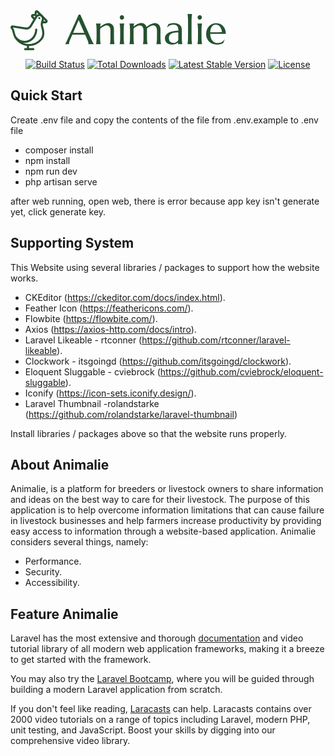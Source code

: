 <svg width="345.92" height="64" viewBox="0 0 217 40" fill="none" xmlns="http://www.w3.org/2000/svg">
    <path fill-rule="evenodd" clip-rule="evenodd" d="M23.7392 37.9269H13.892V40H23.7392V37.9269Z" fill="#25522F" />
    <path fill-rule="evenodd" clip-rule="evenodd"
        d="M17.5199 33.7808C17.245 33.7808 16.9814 33.89 16.787 34.0844C16.5926 34.2787 16.4834 34.5424 16.4834 34.8173V38.9635C16.4834 39.2384 16.5926 39.502 16.787 39.6964C16.9814 39.8908 17.245 40 17.5199 40C17.7948 40 18.0585 39.8908 18.2529 39.6964C18.4472 39.502 18.5565 39.2384 18.5565 38.9635V34.8173C18.5565 34.5424 18.4472 34.2787 18.2529 34.0844C18.0585 33.89 17.7948 33.7808 17.5199 33.7808ZM25.8122 18.2327C25.5373 18.2327 25.2737 18.3419 25.0793 18.5363C24.8849 18.7306 24.7757 18.9943 24.7757 19.2692C24.7757 25.6294 19.9516 30.6711 14.1366 30.6711C10.9089 30.6711 8.00033 29.1288 6.03919 26.6628C5.95439 26.5563 5.84944 26.4676 5.73033 26.4016C5.61122 26.3357 5.48029 26.2938 5.345 26.2785C5.20972 26.2631 5.07274 26.2745 4.94188 26.3121C4.81102 26.3497 4.68885 26.4127 4.58234 26.4975C4.47582 26.5823 4.38705 26.6873 4.3211 26.8064C4.25514 26.9255 4.2133 27.0564 4.19795 27.1917C4.1826 27.327 4.19404 27.464 4.23162 27.5948C4.26921 27.7257 4.33221 27.8479 4.41701 27.9544C6.73782 30.8702 10.2227 32.7442 14.1366 32.7442C21.2183 32.7442 26.8488 26.6494 26.8488 19.2692C26.8488 18.9943 26.7396 18.7306 26.5452 18.5363C26.3508 18.3419 26.0871 18.2327 25.8122 18.2327Z"
        fill="#25522F" />
    <path fill-rule="evenodd" clip-rule="evenodd"
        d="M28.9467 5.79418C29.3675 5.79418 29.7821 5.8947 30.1561 6.08736C30.5301 6.28002 30.8527 6.55925 31.097 6.9018C31.3413 7.24434 31.5002 7.64029 31.5605 8.05668C31.6208 8.47306 31.5808 8.89783 31.4438 9.29561L30.8509 11.0152C30.2387 12.7905 30.1766 14.7092 30.6726 16.5203L31.1857 18.3923C32.1206 21.8056 32.2937 25.2614 30.4632 27.7885C27.8439 31.4071 23.4935 33.7808 18.5565 33.7808C11.4727 33.7808 5.60903 28.8955 4.31232 22.4783C3.95886 20.7245 3.43333 18.8318 2.31179 17.2179L14.9037 19.2464C16.1375 19.4453 17.4027 19.2679 18.5343 18.7373C19.6658 18.2066 20.6113 17.3474 21.2473 16.2715L26.6736 7.09089C26.9072 6.69589 27.2397 6.36858 27.6383 6.1412C28.0369 5.91381 28.4878 5.79421 28.9467 5.79418ZM33.4039 9.97143C34.458 6.91053 32.1838 3.7211 28.9457 3.7211C28.1265 3.72125 27.3215 3.93477 26.6099 4.34063C25.8984 4.74649 25.3048 5.33068 24.8876 6.03569L19.4613 15.2163C19.0374 15.9337 18.4072 16.5067 17.6528 16.8606C16.8984 17.2145 16.0549 17.3328 15.2323 17.2003L2.19259 15.0992C0.503034 14.8266 -0.647526 16.767 0.401452 18.1197C1.4069 19.4164 1.91376 21.0738 2.27966 22.8878C3.77746 30.3021 10.515 35.8538 18.5565 35.8538C24.1683 35.8538 29.1395 33.1516 32.1424 29.0044C34.5513 25.6771 34.1595 21.4014 33.1851 17.844L32.6721 15.973C32.2858 14.5644 32.3339 13.0719 32.8099 11.6911L33.4028 9.97143H33.4039Z"
        fill="#25522F" />
    <path fill-rule="evenodd" clip-rule="evenodd"
        d="M27.7962 0.611476C26.4901 -0.694565 24.2574 0.230029 24.2574 2.07714V3.7211H22.6135C20.7664 3.7211 19.8418 5.9538 21.1478 7.25984L23.0063 9.11836C23.2018 9.30717 23.4636 9.41165 23.7354 9.40929C24.0072 9.40693 24.2672 9.29792 24.4594 9.10573C24.6515 8.91355 24.7606 8.65357 24.7629 8.3818C24.7653 8.11002 24.6608 7.84819 24.472 7.65269L22.6135 5.79418H24.2574C24.8072 5.79418 25.3345 5.57576 25.7233 5.18699C26.1121 4.79821 26.3305 4.27091 26.3305 3.7211V2.07714L35.2302 10.9769H32.5497C32.2748 10.9769 32.0112 11.0861 31.8168 11.2805C31.6224 11.4749 31.5132 11.7385 31.5132 12.0134C31.5132 12.2883 31.6224 12.552 31.8168 12.7464C32.0112 12.9408 32.2748 13.05 32.5497 13.05H35.2302C37.0774 13.05 38.0019 10.8173 36.6959 9.51121L27.7962 0.611476Z"
        fill="#25522F" />
    <path
        d="M27.8853 7.86726C27.8853 8.14216 27.9945 8.40581 28.1889 8.6002C28.3833 8.79459 28.6469 8.9038 28.9219 8.9038C29.1968 8.9038 29.4604 8.79459 29.6548 8.6002C29.8492 8.40581 29.9584 8.14216 29.9584 7.86726C29.9584 7.59235 29.8492 7.3287 29.6548 7.13431C29.4604 6.93992 29.1968 6.83072 28.9219 6.83072C28.6469 6.83072 28.3833 6.93992 28.1889 7.13431C27.9945 7.3287 27.8853 7.59235 27.8853 7.86726Z"
        fill="#25522F" />
    <path
        d="M78.1333 33.9933V33.9123C78.1603 33.8448 78.1805 33.7436 78.194 33.6086C78.2075 33.4737 78.2143 33.3522 78.2143 33.2442C78.2143 32.8258 78.1535 32.367 78.0321 31.8676C77.9241 31.3547 77.7082 30.7204 77.3842 29.9646L74.9346 24.4579C74.1788 24.4309 73.1733 24.4174 71.9181 24.4174C70.6629 24.4174 69.3065 24.4174 67.8489 24.4174C66.7826 24.4174 65.7501 24.4174 64.7514 24.4174C63.7661 24.4174 62.8754 24.4309 62.0791 24.4579L59.7509 29.8026C59.5485 30.302 59.3325 30.8486 59.1031 31.4424C58.8736 32.0363 58.7589 32.6369 58.7589 33.2442C58.7589 33.4197 58.7724 33.5681 58.7994 33.6896C58.8264 33.7976 58.8534 33.8718 58.8804 33.9123V33.9933H54.7504V33.9123C54.9933 33.6559 55.297 33.2037 55.6614 32.5559C56.0258 31.8946 56.424 31.0713 56.8559 30.086L68.4562 4.35472H70.0758L81.0688 29.094C81.3252 29.6744 81.5884 30.2412 81.8584 30.7946C82.1418 31.3345 82.405 31.8203 82.6479 32.2522C82.8909 32.6841 83.1068 33.0485 83.2958 33.3455C83.4847 33.6424 83.6129 33.8313 83.6804 33.9123V33.9933H78.1333ZM65.0146 22.6764C65.7974 22.6764 66.6004 22.6764 67.4237 22.6764C68.247 22.6629 69.0501 22.6561 69.8329 22.6561C70.6292 22.6426 71.3917 22.6359 72.1206 22.6359C72.8494 22.6224 73.5107 22.6089 74.1046 22.5954L68.4157 9.73987L62.8281 22.6764H65.0146Z"
        fill="#25522F" />
    <path
        d="M100.342 20.3482C100.342 18.5667 99.9843 17.2575 99.269 16.4207C98.5537 15.5839 97.5954 15.1655 96.3942 15.1655C95.9623 15.1655 95.4764 15.26 94.9366 15.4489C94.3967 15.6244 93.8434 15.8673 93.2765 16.1778C92.7096 16.4747 92.1428 16.8256 91.5759 17.2305C91.0091 17.6354 90.476 18.0673 89.9766 18.5262L89.9361 21.1783V26.0775C89.9361 27.2247 89.9496 28.2302 89.9766 29.094C90.0036 29.9443 90.0441 30.6799 90.098 31.3007C90.152 31.9216 90.2128 32.4412 90.2802 32.8596C90.3477 33.278 90.422 33.6289 90.5029 33.9123V33.9933H85.8264V33.9123C85.9073 33.6289 85.9816 33.278 86.0491 32.8596C86.13 32.4412 86.1908 31.9216 86.2313 31.3007C86.2853 30.6799 86.3257 29.9443 86.3527 29.094C86.3932 28.2302 86.4135 27.2247 86.4135 26.0775V21.1783C86.4135 20.031 86.3932 19.0323 86.3527 18.182C86.3257 17.3182 86.2853 16.5759 86.2313 15.9551C86.1908 15.3342 86.13 14.8146 86.0491 14.3962C85.9816 13.9778 85.9073 13.6269 85.8264 13.3435V13.2625H90.5029V13.3435C90.395 13.6809 90.3072 14.1128 90.2398 14.6391C90.1858 15.152 90.125 15.8268 90.0576 16.6636C90.6109 16.2048 91.2048 15.7459 91.8391 15.287C92.4869 14.8281 93.155 14.4232 93.8434 14.0723C94.5317 13.7079 95.2335 13.4177 95.9488 13.2018C96.6641 12.9723 97.366 12.8576 98.0543 12.8576C99.107 12.8576 99.9978 13.0398 100.727 13.4042C101.469 13.7686 102.07 14.2477 102.528 14.8416C103.001 15.4354 103.338 16.117 103.541 16.8863C103.757 17.6421 103.865 18.4114 103.865 19.1943V26.0775C103.865 27.2247 103.878 28.2302 103.905 29.094C103.932 29.9443 103.973 30.6799 104.027 31.3007C104.081 31.9216 104.141 32.4412 104.209 32.8596C104.276 33.278 104.35 33.6289 104.431 33.9123V33.9933H99.7549V33.9123C99.8359 33.6289 99.9101 33.278 99.9776 32.8596C100.059 32.4412 100.119 31.9216 100.16 31.3007C100.214 30.6799 100.254 29.9443 100.281 29.094C100.322 28.2302 100.342 27.2247 100.342 26.0775V20.3482Z"
        fill="#25522F" />
    <path
        d="M110.1 21.1783C110.1 20.031 110.08 19.0323 110.039 18.182C110.012 17.3182 109.972 16.5759 109.918 15.9551C109.877 15.3342 109.817 14.8146 109.736 14.3962C109.668 13.9778 109.594 13.6269 109.513 13.3435V13.2625H114.19V13.3435C114.109 13.6269 114.034 13.9778 113.967 14.3962C113.899 14.8146 113.839 15.3342 113.785 15.9551C113.731 16.5759 113.69 17.3182 113.663 18.182C113.636 19.0323 113.623 20.031 113.623 21.1783V26.0775C113.623 27.2247 113.636 28.2302 113.663 29.094C113.69 29.9443 113.731 30.6799 113.785 31.3007C113.839 31.9216 113.899 32.4412 113.967 32.8596C114.034 33.278 114.109 33.6289 114.19 33.9123V33.9933H109.513V33.9123C109.594 33.6289 109.668 33.278 109.736 32.8596C109.817 32.4412 109.877 31.9216 109.918 31.3007C109.972 30.6799 110.012 29.9443 110.039 29.094C110.08 28.2302 110.1 27.2247 110.1 26.0775V21.1783ZM109.675 7.12828C109.675 6.83135 109.729 6.55467 109.837 6.29824C109.958 6.0283 110.114 5.79886 110.302 5.60991C110.491 5.40746 110.714 5.25225 110.971 5.14427C111.24 5.02281 111.531 4.96207 111.841 4.96207C112.152 4.96207 112.435 5.02281 112.691 5.14427C112.961 5.25225 113.191 5.40746 113.38 5.60991C113.582 5.79886 113.737 6.0283 113.845 6.29824C113.967 6.55467 114.028 6.83135 114.028 7.12828C114.028 7.74912 113.818 8.26874 113.4 8.68714C112.982 9.10553 112.462 9.31473 111.841 9.31473C111.531 9.31473 111.24 9.26074 110.971 9.15277C110.714 9.0313 110.491 8.87609 110.302 8.68714C110.114 8.48469 109.958 8.25525 109.837 7.99881C109.729 7.72888 109.675 7.4387 109.675 7.12828Z"
        fill="#25522F" />
    <path
        d="M133.483 20.3482C133.483 19.4574 133.388 18.6881 133.199 18.0403C133.024 17.3925 132.761 16.8593 132.41 16.4409C132.073 16.0091 131.661 15.6919 131.175 15.4894C130.689 15.2735 130.149 15.1655 129.555 15.1655C129.151 15.1655 128.698 15.2465 128.199 15.4085C127.7 15.5704 127.18 15.7931 126.64 16.0765C126.114 16.3465 125.581 16.6636 125.041 17.028C124.514 17.3925 124.015 17.7839 123.543 18.2023C123.516 18.6341 123.502 19.0998 123.502 19.5992C123.502 20.085 123.502 20.6114 123.502 21.1783V26.0775C123.502 27.2247 123.516 28.2302 123.543 29.094C123.57 29.9443 123.61 30.6799 123.664 31.3007C123.718 31.9216 123.779 32.4412 123.846 32.8596C123.914 33.278 123.988 33.6289 124.069 33.9123V33.9933H119.392V33.9123C119.473 33.6289 119.548 33.278 119.615 32.8596C119.696 32.4412 119.757 31.9216 119.797 31.3007C119.851 30.6799 119.892 29.9443 119.919 29.094C119.959 28.2302 119.98 27.2247 119.98 26.0775V21.1783C119.98 20.031 119.959 19.0323 119.919 18.182C119.892 17.3182 119.851 16.5759 119.797 15.9551C119.757 15.3342 119.696 14.8146 119.615 14.3962C119.548 13.9778 119.473 13.6269 119.392 13.3435V13.2625H124.069V13.3435C123.961 13.6539 123.873 14.052 123.806 14.5379C123.752 15.0103 123.691 15.6109 123.624 16.3397C124.164 15.9078 124.744 15.4827 125.365 15.0643C125.986 14.6459 126.62 14.2747 127.268 13.9508C127.929 13.6269 128.59 13.3637 129.252 13.1613C129.913 12.9588 130.568 12.8576 131.215 12.8576C131.985 12.8576 132.666 12.9588 133.26 13.1613C133.854 13.3637 134.374 13.6404 134.819 13.9913C135.264 14.3422 135.636 14.7539 135.933 15.2262C136.243 15.6986 136.479 16.2048 136.641 16.7446C137.194 16.2722 137.795 15.8066 138.443 15.3477C139.104 14.8753 139.779 14.4569 140.467 14.0925C141.169 13.7281 141.878 13.4312 142.593 13.2018C143.322 12.9723 144.031 12.8576 144.719 12.8576C145.772 12.8576 146.662 13.0398 147.391 13.4042C148.133 13.7686 148.734 14.2477 149.193 14.8416C149.665 15.4354 150.003 16.117 150.205 16.8863C150.421 17.6421 150.529 18.4114 150.529 19.1943V26.0775C150.529 27.2247 150.543 28.2302 150.57 29.094C150.597 29.9443 150.637 30.6799 150.691 31.3007C150.745 31.9216 150.806 32.4412 150.873 32.8596C150.954 33.278 151.035 33.6289 151.116 33.9123V33.9933H146.419V33.9123C146.5 33.6289 146.575 33.278 146.642 32.8596C146.723 32.4412 146.791 31.9216 146.845 31.3007C146.899 30.6799 146.939 29.9443 146.966 29.094C146.993 28.2302 147.007 27.2247 147.007 26.0775V20.3482C147.007 18.5667 146.649 17.2575 145.934 16.4207C145.218 15.5839 144.26 15.1655 143.059 15.1655C142.64 15.1655 142.175 15.2465 141.662 15.4085C141.162 15.5704 140.643 15.7931 140.103 16.0765C139.563 16.36 139.023 16.6906 138.483 17.0685C137.944 17.4329 137.437 17.8243 136.965 18.2427C136.992 18.4047 137.006 18.5667 137.006 18.7286C137.006 18.8906 137.006 19.0458 137.006 19.1943V26.0775C137.006 27.2247 137.019 28.2302 137.046 29.094C137.087 29.9443 137.127 30.6799 137.167 31.3007C137.221 31.9216 137.282 32.4412 137.35 32.8596C137.431 33.278 137.512 33.6289 137.593 33.9123V33.9933H132.916V33.9123C132.997 33.6289 133.071 33.278 133.139 32.8596C133.206 32.4412 133.267 31.9216 133.321 31.3007C133.375 30.6799 133.415 29.9443 133.442 29.094C133.469 28.2302 133.483 27.2247 133.483 26.0775V20.3482Z"
        fill="#25522F" />
    <path
        d="M155.003 28.021C155.003 26.9548 155.219 26.0303 155.651 25.2475C156.096 24.4647 156.684 23.7966 157.412 23.2432C158.141 22.6899 158.971 22.2445 159.903 21.9071C160.834 21.5562 161.799 21.2862 162.798 21.0973C163.796 20.8948 164.782 20.7599 165.753 20.6924C166.725 20.6114 167.616 20.5642 168.426 20.5507V19.5182C168.426 18.6274 168.311 17.8581 168.081 17.2103C167.852 16.5624 167.528 16.0293 167.11 15.6109C166.691 15.179 166.185 14.8618 165.591 14.6594C165.011 14.4434 164.37 14.3355 163.668 14.3355C163.182 14.3355 162.703 14.376 162.231 14.4569C161.758 14.5379 161.266 14.6729 160.753 14.8618C160.253 15.0508 159.72 15.3072 159.153 15.6311C158.6 15.9551 158 16.3667 157.352 16.8661L157.149 16.7446L158.526 13.8901C158.971 13.6876 159.41 13.5257 159.842 13.4042C160.274 13.2692 160.712 13.1613 161.158 13.0803C161.603 12.9993 162.055 12.9453 162.514 12.9183C162.987 12.8778 163.479 12.8576 163.992 12.8576C165.409 12.8576 166.617 13.033 167.616 13.384C168.628 13.7214 169.451 14.1938 170.086 14.8011C170.734 15.395 171.206 16.0968 171.503 16.9066C171.8 17.7029 171.948 18.5599 171.948 19.4777V26.0775C171.948 27.2247 171.962 28.2302 171.989 29.094C172.029 29.9443 172.07 30.6799 172.11 31.3007C172.164 31.9216 172.225 32.4412 172.292 32.8596C172.373 33.278 172.454 33.6289 172.535 33.9123V33.9933H168.061V33.9123C168.129 33.6964 168.176 33.4534 168.203 33.1835C168.243 32.9136 168.277 32.5896 168.304 32.2117C168.021 32.4547 167.683 32.7044 167.292 32.9608C166.914 33.2172 166.475 33.4534 165.976 33.6694C165.49 33.8718 164.944 34.0338 164.336 34.1553C163.742 34.2902 163.088 34.3577 162.372 34.3577C160.024 34.3577 158.209 33.8111 156.927 32.7179C155.644 31.6111 155.003 30.0455 155.003 28.021ZM168.426 22.1298C167.197 22.1433 166.017 22.2175 164.883 22.3525C163.749 22.4739 162.744 22.7371 161.866 23.142C161.003 23.5469 160.307 24.1273 159.781 24.8831C159.268 25.6254 159.012 26.6174 159.012 27.8591C159.012 29.4517 159.41 30.6664 160.206 31.5032C161.003 32.34 162.102 32.7584 163.506 32.7584C164.154 32.7584 164.741 32.6706 165.267 32.4952C165.807 32.3062 166.28 32.0768 166.685 31.8068C167.103 31.5234 167.454 31.2197 167.737 30.8958C168.021 30.5584 168.237 30.2345 168.385 29.9241C168.412 29.4112 168.426 28.8443 168.426 28.2235C168.426 27.5891 168.426 26.8738 168.426 26.0775V22.1298Z"
        fill="#25522F" />
    <path
        d="M178.204 11.6429C178.204 10.4957 178.184 9.49693 178.143 8.64665C178.116 7.78286 178.076 7.04055 178.022 6.41971C177.981 5.79886 177.921 5.27924 177.84 4.86085C177.772 4.44245 177.698 4.09154 177.617 3.80811V3.72713H182.293V3.80811C182.212 4.09154 182.138 4.44245 182.071 4.86085C182.003 5.27924 181.943 5.79886 181.889 6.41971C181.835 7.04055 181.794 7.78286 181.767 8.64665C181.74 9.49693 181.727 10.4957 181.727 11.6429V26.0775C181.727 27.2247 181.74 28.2302 181.767 29.094C181.794 29.9443 181.835 30.6799 181.889 31.3007C181.943 31.9216 182.003 32.4412 182.071 32.8596C182.138 33.278 182.212 33.6289 182.293 33.9123V33.9933H177.617V33.9123C177.698 33.6289 177.772 33.278 177.84 32.8596C177.921 32.4412 177.981 31.9216 178.022 31.3007C178.076 30.6799 178.116 29.9443 178.143 29.094C178.184 28.2302 178.204 27.2247 178.204 26.0775V11.6429Z"
        fill="#25522F" />
    <path
        d="M188.205 21.1783C188.205 20.031 188.185 19.0323 188.144 18.182C188.117 17.3182 188.077 16.5759 188.023 15.9551C187.982 15.3342 187.922 14.8146 187.841 14.3962C187.773 13.9778 187.699 13.6269 187.618 13.3435V13.2625H192.294V13.3435C192.213 13.6269 192.139 13.9778 192.072 14.3962C192.004 14.8146 191.944 15.3342 191.89 15.9551C191.836 16.5759 191.795 17.3182 191.768 18.182C191.741 19.0323 191.728 20.031 191.728 21.1783V26.0775C191.728 27.2247 191.741 28.2302 191.768 29.094C191.795 29.9443 191.836 30.6799 191.89 31.3007C191.944 31.9216 192.004 32.4412 192.072 32.8596C192.139 33.278 192.213 33.6289 192.294 33.9123V33.9933H187.618V33.9123C187.699 33.6289 187.773 33.278 187.841 32.8596C187.922 32.4412 187.982 31.9216 188.023 31.3007C188.077 30.6799 188.117 29.9443 188.144 29.094C188.185 28.2302 188.205 27.2247 188.205 26.0775V21.1783ZM187.78 7.12828C187.78 6.83135 187.834 6.55467 187.942 6.29824C188.063 6.0283 188.218 5.79886 188.407 5.60991C188.596 5.40746 188.819 5.25225 189.075 5.14427C189.345 5.02281 189.636 4.96207 189.946 4.96207C190.256 4.96207 190.54 5.02281 190.796 5.14427C191.066 5.25225 191.296 5.40746 191.485 5.60991C191.687 5.79886 191.842 6.0283 191.95 6.29824C192.072 6.55467 192.132 6.83135 192.132 7.12828C192.132 7.74912 191.923 8.26874 191.505 8.68714C191.086 9.10553 190.567 9.31473 189.946 9.31473C189.636 9.31473 189.345 9.26074 189.075 9.15277C188.819 9.0313 188.596 8.87609 188.407 8.68714C188.218 8.48469 188.063 8.25525 187.942 7.99881C187.834 7.72888 187.78 7.4387 187.78 7.12828Z"
        fill="#25522F" />
    <path
        d="M207.154 34.3577C205.656 34.3577 204.252 34.1215 202.943 33.6491C201.634 33.1767 200.494 32.4884 199.522 31.5841C198.55 30.6664 197.781 29.5394 197.214 28.2032C196.661 26.8536 196.384 25.315 196.384 23.5874C196.384 22.0623 196.64 20.6519 197.153 19.3562C197.666 18.047 198.375 16.9133 199.279 15.9551C200.183 14.9968 201.236 14.2477 202.437 13.7079C203.652 13.168 204.961 12.8981 206.365 12.8981C207.755 12.8981 209.044 13.141 210.231 13.6269C211.419 14.0993 212.445 14.7944 213.309 15.7121C214.186 16.6164 214.874 17.7434 215.374 19.093C215.887 20.4292 216.163 21.9543 216.204 23.6684C214.679 23.6414 213.153 23.6211 211.628 23.6076C210.103 23.5941 208.517 23.5874 206.871 23.5874C205.697 23.5874 204.549 23.5941 203.429 23.6076C202.322 23.6211 201.324 23.6414 200.433 23.6684C200.514 25.072 200.73 26.3407 201.081 27.4744C201.445 28.6081 201.938 29.5799 202.559 30.3897C203.193 31.186 203.956 31.8001 204.846 32.232C205.751 32.6639 206.77 32.8798 207.903 32.8798C208.686 32.8798 209.422 32.7921 210.11 32.6166C210.812 32.4277 211.446 32.1712 212.013 31.8473C212.58 31.5234 213.086 31.1455 213.531 30.7136C213.977 30.2682 214.355 29.7891 214.665 29.2762L214.908 29.3977L213.41 33.0013C212.681 33.3792 211.811 33.7031 210.798 33.973C209.786 34.2295 208.571 34.3577 207.154 34.3577ZM204.462 22.0083C205.811 22.0083 207.161 22.0083 208.511 22.0083C209.874 21.9948 211.109 21.9678 212.215 21.9273C212.094 20.7531 211.865 19.7004 211.527 18.7691C211.19 17.8378 210.758 17.0483 210.231 16.4005C209.705 15.7526 209.084 15.2532 208.369 14.9023C207.654 14.5514 206.864 14.376 206 14.376C205.217 14.376 204.495 14.5514 203.834 14.9023C203.186 15.2397 202.619 15.7324 202.133 16.3802C201.648 17.028 201.256 17.8243 200.959 18.7691C200.662 19.7004 200.487 20.7666 200.433 21.9678C201.04 21.9948 201.681 22.0083 202.356 22.0083C203.031 22.0083 203.733 22.0083 204.462 22.0083Z"
        fill="#25522F" />
</svg>

<p align="center">
<a href="https://travis-ci.org/laravel/framework"><img src="https://travis-ci.org/laravel/framework.svg" alt="Build Status"></a>
<a href="https://packagist.org/packages/laravel/framework"><img src="https://img.shields.io/packagist/dt/laravel/framework" alt="Total Downloads"></a>
<a href="https://packagist.org/packages/laravel/framework"><img src="https://img.shields.io/packagist/v/laravel/framework" alt="Latest Stable Version"></a>
<a href="https://packagist.org/packages/laravel/framework"><img src="https://img.shields.io/packagist/l/laravel/framework" alt="License"></a>
</p>

## Quick Start

Create .env file and copy the contents of the file from .env.example to .env file

- composer install
- npm install
- npm run dev
- php artisan serve

after web running, open web, there is error because app key isn't generate yet, click generate key.

## Supporting System

This Website using several libraries / packages to support how the website works.

- CKEditor (<https://ckeditor.com/docs/index.html>).
- Feather Icon (<https://feathericons.com/>).
- Flowbite (<https://flowbite.com/>).
- Axios (<https://axios-http.com/docs/intro>).
- Laravel Likeable - rtconner (<https://github.com/rtconner/laravel-likeable>).
- Clockwork - itsgoingd (<https://github.com/itsgoingd/clockwork>).
- Eloquent Sluggable - cviebrock (<https://github.com/cviebrock/eloquent-sluggable>).
- Iconify (<https://icon-sets.iconify.design/>).
- Laravel Thumbnail -rolandstarke (<https://github.com/rolandstarke/laravel-thumbnail>)

Install libraries / packages above so that the website runs properly.

## About Animalie

Animalie, is a platform for breeders or livestock owners to share information and ideas on the best way to care for their livestock. The purpose of this application is to help overcome information limitations that can cause failure in livestock businesses and help farmers increase productivity by providing easy access to information through a website-based application. Animalie considers several things, namely:

- Performance.
- Security.
- Accessibility.

## Feature Animalie

Laravel has the most extensive and thorough [documentation](https://laravel.com/docs) and video tutorial library of all modern web application frameworks, making it a breeze to get started with the framework.

You may also try the [Laravel Bootcamp](https://bootcamp.laravel.com), where you will be guided through building a modern Laravel application from scratch.

If you don't feel like reading, [Laracasts](https://laracasts.com) can help. Laracasts contains over 2000 video tutorials on a range of topics including Laravel, modern PHP, unit testing, and JavaScript. Boost your skills by digging into our comprehensive video library.
